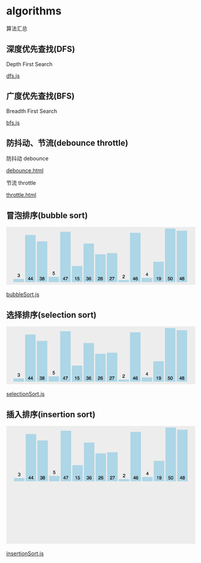 # algorithms

算法汇总

## 深度优先查找(DFS)

Depth First Search

[dfs.js](./dfs.js)

## 广度优先查找(BFS)

Breadth First Search

[bfs.js](./bfs.js)

## 防抖动、节流(debounce throttle)

防抖动 debounce

[debounce.html](./debounce.html)

节流 throttle

[throttle.html](./throttle.html)

## 冒泡排序(bubble sort)

![bubble sort](./sort/img/bubble-sort.gif)

[bubbleSort.js](././sort/bubbleSort.js)

## 选择排序(selection sort)

![selection sort](./sort/img/selection-sort.gif)

[selectionSort.js](././sort/selectionSort.js)

## 插入排序(insertion sort)

![insertion sort](./sort/img/insertion-sort.gif)

[insertionSort.js](././sort/insertionSort.js)
